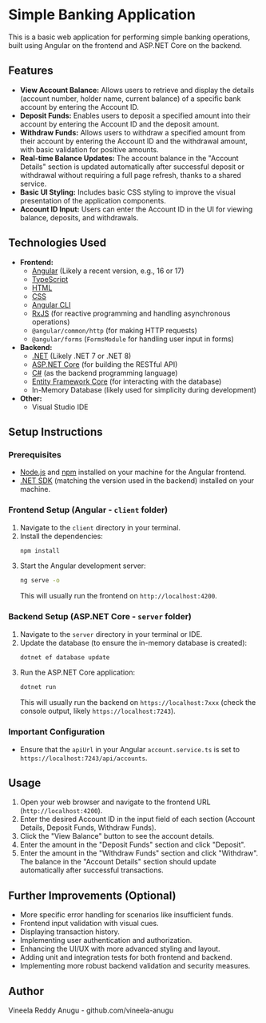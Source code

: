 # Simple Banking Application

This is a basic web application for performing simple banking operations, built using Angular on the frontend and ASP.NET Core on the backend.

## Features

* **View Account Balance:** Allows users to retrieve and display the details (account number, holder name, current balance) of a specific bank account by entering the Account ID.
* **Deposit Funds:** Enables users to deposit a specified amount into their account by entering the Account ID and the deposit amount.
* **Withdraw Funds:** Allows users to withdraw a specified amount from their account by entering the Account ID and the withdrawal amount, with basic validation for positive amounts.
* **Real-time Balance Updates:** The account balance in the "Account Details" section is updated automatically after successful deposit or withdrawal without requiring a full page refresh, thanks to a shared service.
* **Basic UI Styling:** Includes basic CSS styling to improve the visual presentation of the application components.
* **Account ID Input:** Users can enter the Account ID in the UI for viewing balance, deposits, and withdrawals.

## Technologies Used

* **Frontend:**
    * [Angular](https://angular.io/) (Likely a recent version, e.g., 16 or 17)
    * [TypeScript](https://www.typescriptlang.org/)
    * [HTML](https://developer.mozilla.org/en-US/docs/Web/HTML)
    * [CSS](https://developer.mozilla.org/en-US/docs/Web/CSS)
    * [Angular CLI](https://angular.io/cli)
    * [RxJS](https://rxjs.dev/) (for reactive programming and handling asynchronous operations)
    * `@angular/common/http` (for making HTTP requests)
    * `@angular/forms` (`FormsModule` for handling user input in forms)
* **Backend:**
    * [.NET](https://dotnet.microsoft.com/) (Likely .NET 7 or .NET 8)
    * [ASP.NET Core](https://learn.microsoft.com/en-us/aspnet/core/) (for building the RESTful API)
    * [C#](https://learn.microsoft.com/en-us/dotnet/csharp/) (as the backend programming language)
    * [Entity Framework Core](https://learn.microsoft.com/en-us/ef/core/) (for interacting with the database)
    * In-Memory Database (likely used for simplicity during development)
* **Other:**
    * Visual Studio IDE

## Setup Instructions

### Prerequisites

* [Node.js](https://nodejs.org/) and [npm](https://www.npmjs.com/) installed on your machine for the Angular frontend.
* [.NET SDK](https://dotnet.microsoft.com/download) (matching the version used in the backend) installed on your machine.

### Frontend Setup (Angular - `client` folder)

1.  Navigate to the `client` directory in your terminal.
2.  Install the dependencies:
    ```bash
    npm install
    ```
3.  Start the Angular development server:
    ```bash
    ng serve -o
    ```
    This will usually run the frontend on `http://localhost:4200`.

### Backend Setup (ASP.NET Core - `server` folder)

1.  Navigate to the `server` directory in your terminal or IDE.
2.  Update the database (to ensure the in-memory database is created):
    ```bash
    dotnet ef database update
    ```
3.  Run the ASP.NET Core application:
    ```bash
    dotnet run
    ```
    This will usually run the backend on `https://localhost:7xxx` (check the console output, likely `https://localhost:7243`).

### Important Configuration

* Ensure that the `apiUrl` in your Angular `account.service.ts` is set to `https://localhost:7243/api/accounts`.

## Usage

1.  Open your web browser and navigate to the frontend URL (`http://localhost:4200`).
2.  Enter the desired Account ID in the input field of each section (Account Details, Deposit Funds, Withdraw Funds).
3.  Click the "View Balance" button to see the account details.
4.  Enter the amount in the "Deposit Funds" section and click "Deposit".
5.  Enter the amount in the "Withdraw Funds" section and click "Withdraw". The balance in the "Account Details" section should update automatically after successful transactions.

## Further Improvements (Optional)

* More specific error handling for scenarios like insufficient funds.
* Frontend input validation with visual cues.
* Displaying transaction history.
* Implementing user authentication and authorization.
* Enhancing the UI/UX with more advanced styling and layout.
* Adding unit and integration tests for both frontend and backend.
* Implementing more robust backend validation and security measures.

## Author

Vineela Reddy Anugu - github.com/vineela-anugu
